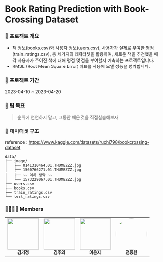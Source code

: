 # Book Rating Prediction with Book-Crossing Dataset

### 👀 프로젝트 개요
- 책 정보(books.csv)와 사용자 정보(users.csv), 사용자가 실제로 부여한 평점(train_ratings.csv), 총 세가지의 데이터셋을 활용하여, 새로운 책을 추천했을 때 각 사용자가 주어진 책에 대해 평점 몇 점을 부여할지 예측하는 프로젝트입니다.
- RMSE (Root Mean Square Error) 지표를 사용해 모델 성능을 평가합니다.

### 📅 프로젝트 기간
2023-04-10 ~ 2023-04-20

### 🏀 팀 목표
> 순위에 연연하지 말고, 그동안 배운 것을 직접실습해보자

### 📘 데이터셋 구조
reference : https://www.kaggle.com/datasets/ruchi798/bookcrossing-dataset

```
data/
├── image/
│   ├── 0141310464.01.THUMBZZZ.jpg
│   ├── 1560766271.01.THUMBZZZ.jpg
│   ├── ~~ 이하 생략 ~~
│   └── 1573229067.01.THUMBZZZ.jpg 
├── users.csv
├── books.csv
├── train_ratings.csv
└── test_ratings.csv
```


### 👨‍👨‍👦‍👦 Members

<table>
  <tr>
     <td align="center">
        <a href="https://github.com/GijeongKim98">
          <img src="https://avatars.githubusercontent.com/u/83777482?v=4" width="100px" alt=""/><br />
          <sub><b>김기정</b></sub>
        </a><br/>
    </td>
    <td align="center">
        <a href="https://github.com/watchstep">
          <img src="https://avatars.githubusercontent.com/u/88659167?v=4" width="100px" alt=""/><br />
          <sub><b>김주의</b></sub>
        </a><br/>
    </td>
    <td align="center">
        <a href="https://github.com/eunjios">
          <img src="https://avatars.githubusercontent.com/u/77034159?v=4" width="100px" alt=""/><br />
          <sub><b>이은지</b></sub>
        </a><br/>
    </td>
    <td align="center">
        <a href="https://github.com/1132jjw">
          <img src="https://avatars.githubusercontent.com/u/62981031?v=4" width="100px" style="border-radius:70%" alt=""/><br />
          <sub><b>전증원</b></sub><br/>
        </a>
    </td>
  </tr>
</table>
